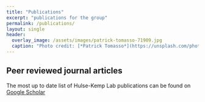 ```yaml
---
title: "Publications"
excerpt: "publications for the group"
permalink: /publications/
layout: single
header:
  overlay_image: /assets/images/patrick-tomasso-71909.jpg
  caption: "Photo credit: [*Patrick Tomasso*](https://unsplash.com/photos/Oaqk7qqNh_c)"
---
```

## Peer reviewed journal articles

The most up to date list of Hulse-Kemp Lab publications can be found on [Google Scholar](https://scholar.google.com/citations?user=1Uc302gAAAAJ&hl=en&oi=ao)
